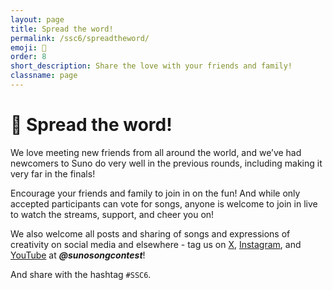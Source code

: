 ```yaml
---
layout: page
title: Spread the word!
permalink: /ssc6/spreadtheword/
emoji: 📢
order: 8
short_description: Share the love with your friends and family!
classname: page
---
```


# 📢 Spread the word!

We love meeting new friends from all around the world, and we’ve had newcomers to Suno do very well in the previous rounds, including making it very far in the finals!

Encourage your friends and family to join in on the fun! And while only accepted participants can vote for songs, anyone is welcome to join in live to watch the streams, support, and cheer you on!

We also welcome all posts and sharing of songs and expressions of creativity on social media and elsewhere - tag us on [X](https://x.com/SunoSongContest), [Instagram](https://www.instagram.com/sunosongcontest), and [YouTube](https://www.youtube.com/@SunoSongContest) at ***@sunosongcontest***! 

And share with the hashtag `#SSC6`.
